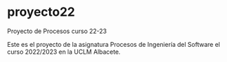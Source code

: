 # proyecto22
Proyecto de Procesos curso 22-23

Este es el proyecto de la asignatura Procesos de Ingeniería del Software el curso 2022/2023 en la UCLM Albacete.